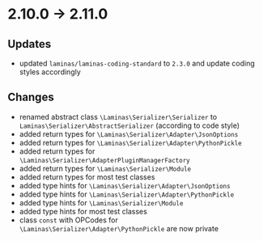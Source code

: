 # 2.10.0 -> 2.11.0
## Updates
- updated `laminas/laminas-coding-standard` to `2.3.0` and update coding styles accordingly
## Changes
- renamed abstract class `\Laminas\Serializer\Serializer` to `Laminas\Serializer\AbstractSerializer` (according to code style)
- added return types for `\Laminas\Serializer\Adapter\JsonOptions`
- added return types for `\Laminas\Serializer\Adapter\PythonPickle`
- added return types for `\Laminas\Serializer\AdapterPluginManagerFactory`
- added return types for `\Laminas\Serializer\Module`
- added return types for most test classes
- added type hints for `\Laminas\Serializer\Adapter\JsonOptions`
- added type hints for `\Laminas\Serializer\Adapter\PythonPickle`
- added type hints for `\Laminas\Serializer\Module`
- added type hints for most test classes
- class `const` with OPCodes for `\Laminas\Serializer\Adapter\PythonPickle` are now private 
